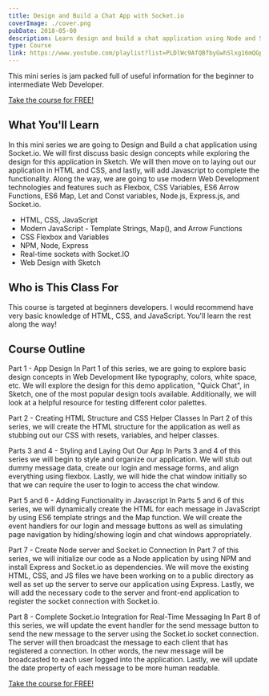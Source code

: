 ```yaml
---
title: Design and Build a Chat App with Socket.io
coverImage: ./cover.png
pubDate: 2018-05-00
description: Learn design and build a chat application using Node and Socket.io by using modern web features.
type: Course
link: https://www.youtube.com/playlist?list=PLDlWc9AfQBfbyGwhSlxg16mQGpGnauCwq
---
```


This mini series is jam packed full of useful information for the beginner to intermediate Web Developer.

[Take the course for FREE!](https://www.youtube.com/playlist?list=PLDlWc9AfQBfbyGwhSlxg16mQGpGnauCwq)

## What You'll Learn

In this mini series we are going to Design and Build a chat application using Socket.io. We will first discuss basic design concepts while exploring the design for this application in Sketch. We will then move on to laying out our application in HTML and CSS, and lastly, will add Javascript to complete the functionality. Along the way, we are going to use modern Web Development technologies and features such as Flexbox, CSS Variables, ES6 Arrow Functions, ES6 Map, Let and Const variables, Node.js, Express.js, and Socket.io.

- HTML, CSS, JavaScript
- Modern JavaScript - Template Strings, Map(), and Arrow Functions
- CSS Flexbox and Variables
- NPM, Node, Express
- Real-time sockets with Socket.IO
- Web Design with Sketch

## Who is This Class For

This course is targeted at beginners developers. I would recommend have very basic knowledge of HTML, CSS, and JavaScript. You'll learn the rest along the way!

## Course Outline

Part 1 - App Design
In Part 1 of this series, we are going to explore basic design concepts in Web Development like typography, colors, white space, etc. We will explore the design for this demo application, "Quick Chat", in Sketch, one of the most popular design tools available. Additionally, we will look at a helpful resource for testing different color palettes.

Part 2 - Creating HTML Structure and CSS Helper Classes
In Part 2 of this series, we will create the HTML structure for the application as well as stubbing out our CSS with resets, variables, and helper classes.

Parts 3 and 4 - Styling and Laying Out Our App
In Parts 3 and 4 of this series we will begin to style and organize our application. We will stub out dummy message data, create our login and message forms, and align everything using flexbox. Lastly, we will hide the chat window initially so that we can require the user to login to access the chat window.

Part 5 and 6 - Adding Functionality in Javascript
In Parts 5 and 6 of this series, we will dynamically create the HTML for each message in JavaScript by using ES6 template strings and the Map function. We will create the event handlers for our login and message buttons as well as simulating page navigation by hiding/showing login and chat windows appropriately.

Part 7 - Create Node server and Socket.io Connection
In Part 7 of this series, we will initialize our code as a Node application by using NPM and install Express and Socket.io as dependencies. We will move the existing HTML, CSS, and JS files we have been working on to a public directory as well as set up the server to serve our application using Express. Lastly, we will add the necessary code to the server and front-end application to register the socket connection with Socket.io.

Part 8 - Complete Socket.io Integration for Real-Time Messaging
In Part 8 of this series, we will update the event handler for the send message button to send the new message to the server using the Socket.io socket connection. The server will then broadcast the message to each client that has registered a connection. In other words, the new message will be broadcasted to each user logged into the application. Lastly, we will update the date property of each message to be more human readable.

[Take the course for FREE!](https://www.youtube.com/playlist?list=PLDlWc9AfQBfbyGwhSlxg16mQGpGnauCwq)
